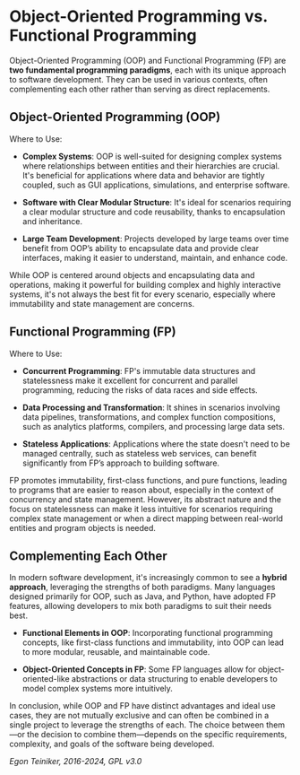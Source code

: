 # Object-Oriented Programming vs. Functional Programming

Object-Oriented Programming (OOP) and Functional Programming (FP) are **two fundamental programming paradigms**, 
each with its unique approach to software development. They can be used in various contexts, often complementing 
each other rather than serving as direct replacements.

## Object-Oriented Programming (OOP)

Where to Use:
* **Complex Systems**: OOP is well-suited for designing complex systems where relationships between entities and 
    their hierarchies are crucial. It's beneficial for applications where data and behavior are tightly coupled, 
    such as GUI applications, simulations, and enterprise software.

* **Software with Clear Modular Structure**: It's ideal for scenarios requiring a clear modular structure and code 
    reusability, thanks to encapsulation and inheritance.

* **Large Team Development**: Projects developed by large teams over time benefit from OOP’s ability to encapsulate 
    data and provide clear interfaces, making it easier to understand, maintain, and enhance code.

While OOP is centered around objects and encapsulating data and operations, making it powerful for building 
complex and highly interactive systems, it's not always the best fit for every scenario, especially where 
immutability and state management are concerns.


## Functional Programming (FP)

Where to Use:

* **Concurrent Programming**: FP's immutable data structures and statelessness make it excellent for concurrent and 
    parallel programming, reducing the risks of data races and side effects.

* **Data Processing and Transformation**: It shines in scenarios involving data pipelines, transformations, and complex 
    function compositions, such as analytics platforms, compilers, and processing large data sets.

* **Stateless Applications**: Applications where the state doesn't need to be managed centrally, such as stateless 
    web services, can benefit significantly from FP’s approach to building software.

FP promotes immutability, first-class functions, and pure functions, leading to programs that are easier to reason 
about, especially in the context of concurrency and state management. However, its abstract nature and the focus on 
statelessness can make it less intuitive for scenarios requiring complex state management or when a direct mapping 
between real-world entities and program objects is needed.    


## Complementing Each Other

In modern software development, it's increasingly common to see a **hybrid approach**, leveraging the strengths of both 
paradigms. Many languages designed primarily for OOP, such as Java, and Python, have adopted FP features, allowing developers 
to mix both paradigms to suit their needs best.

* **Functional Elements in OOP**: Incorporating functional programming concepts, like first-class functions and immutability, 
    into OOP can lead to more modular, reusable, and maintainable code.

* **Object-Oriented Concepts in FP**: Some FP languages allow for object-oriented-like abstractions or data structuring to 
    enable developers to model complex systems more intuitively.

In conclusion, while OOP and FP have distinct advantages and ideal use cases, they are not mutually exclusive and can often 
be combined in a single project to leverage the strengths of each. The choice between them—or the decision to combine 
them—depends on the specific requirements, complexity, and goals of the software being developed.

*Egon Teiniker, 2016-2024, GPL v3.0*
